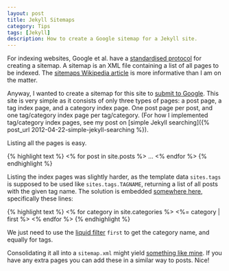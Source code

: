 ```yaml
---
layout: post
title: Jekyll Sitemaps
category: Tips
tags: [Jekyll]
description: How to create a Google sitemap for a Jekyll site.
---
```


For indexing websites, Google et al. have a [standardised protocol](http://www.sitemaps.org/) for creating a sitemap. A sitemap is an XML file containing a list of all pages to be indexed. The [sitemaps Wikipedia article](http://en.wikipedia.org/wiki/Google_Sitemap) is more informative than I am on the matter.

Anyway, I wanted to create a sitemap for this site to [submit to Google](https://www.google.com/webmasters/tools/). This site is very simple as it consists of only three types of pages: a post page, a tag index page, and a category index page. One post page per post, and one tag/category index page per tag/category. (For how I implemented tag/category index pages, see my post on [simple Jekyll searching]({% post_url 2012-04-22-simple-jekyll-searching %}).

Listing all the pages is easy.

{% highlight text %}
<% for post in site.posts %>
...
<% endfor %>
{% endhighlight %}

Listing the index pages was slightly harder, as the template data `sites.tags` is supposed to be used like `sites.tags.TAGNAME`, returning a list of all posts with the given tag name. The solution is embedded [somewhere here](https://groups.google.com/forum/?fromgroups#!topic/jekyll-rb/W_8n8_yvopw), specifically these lines:

{% highlight text %}
<% for category in site.categories %>
  <%= category | first %>
<% endfor %>
{% endhighlight %}

We just need to use the [liquid filter]() `first` to get the category name, and equally for tags.

Consolidating it all into a `sitemap.xml` might yield [something like mine](http://github.com/alexpearce/alexpearce.github.com/blob/master/sitemap.xml). If you have any extra pages you can add these in a similar way to posts. Nice!
